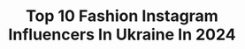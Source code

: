 ---
title: Top 10 Fashion Instagram Influencers In Ukraine In 2024
description: >-
  Find top fashion Instagram influencers in Ukraine in 2024. Most popular hashtags: #style #styleinspiration #styleblogger.
platform: Instagram
hits: 179
text_top: Analyze the best Instagram accounts on inBeat.
text_bottom: Our search engine aggregates 179 Instagram influencers like this in Ukraine for you to pitch.
profiles:
  - username: "shura.i.am"
    fullname: >-
      𝐔𝐆𝐂 𝗰𝗿𝗲𝗮𝘁𝗼𝗿  | 𝐂𝐎𝐍𝐓𝐄𝐍𝐓 𝐐𝐔𝐄𝐄𝐍
    bio: >-
      •𝗖𝗢𝗡𝗧𝗘𝗡𝗧 𝗙𝗢𝗥 𝗕𝗥𝗔𝗡𝗗𝗦 •Minimal Style | fashion inspo •Life in stories Cooperation DM
    location: "Ukraine"
    followers: 11393
    engagement: 538
    commentsToLikes: 0.072043
    id: ckap4x14899mk0i78smyym246
    verified: false
    hashtags: "#style, #streetstyle, #styleblogger, #details"
  - username: "osia2013"
    fullname: >-
      OSIA YOUTUBE BLOGGER
    bio: >-
      Beauty | Fashion | Home | Cooking 14 years in Poland🇺🇦 500K+ YouTube channel Instagram PL : @olga.muszynska Contact: olga.donczenko@gmail.com
    location: "Ukraine"
    followers: 238223
    engagement: 806
    commentsToLikes: 0.011912
    id: ck0w3hdw1tf460i1912161s2o
    verified: false
    hashtags: "#makeup, #zara, #stylefashion, #vacationmode"
  - username: "marydenysiuk"
    fullname: >-
      𝗠𝗔𝗥𝗜𝗔 𝗗𝗘𝗡𝗬𝗦𝗜𝗨𝗞
    bio: >-
      From Netherlands to Dubai📍 Real estate, wellness, fine dining, fashion, motherhood. 10 million+ Reels views Dm/email for collaboration🤝
    location: "Ukraine"
    followers: 267103
    engagement: 1396
    commentsToLikes: 0.031828
    id: ck6udxlqtnp4g0j71mqfpeeiw
    verified: false
    hashtags: "#gcse, #alevels, #britishschoolsindubai, #internationalbaccalaureate"
  - username: "ivansuprun"
    fullname: >-
      Ivan Suprun
    bio: >-
      Personal Fashion #сомнойповедёшьсяотменянаберёшься
    location: "Ukraine"
    followers: 23427
    engagement: 525
    commentsToLikes: 0.045240
    id: ck5q3wflzmotk0i116b153hn1
    verified: false
    hashtags: ""
  - username: "fffetisova"
    fullname: >-
      ANASTASIA FETISOVA AKA FETISA 🫦
    bio: >-
      fashion influencer, model, stylist FOUNDER @i.am.your.fetish PR and Cooperation DM & fffetissh@gmail.com
    location: "Ukraine"
    followers: 41675
    engagement: 696
    commentsToLikes: 0.009734
    id: ck5c2wgk3y4kk0i11ghdbgh1s
    verified: false
    hashtags: "#styleinspiration, #fetisa, #fashionista, #kollygirls"
  - username: "moi_sofism"
    fullname: >-
      Sonia Plakidyuk
    bio: >-
      📸Fashion photographer Sonia Plakidyuk 🇺🇦 📺UkrainianNextTopModel co-host 📨moisofism.agent@gmail.com
    location: "Ukraine"
    followers: 459198
    engagement: 326
    commentsToLikes: 0.003974
    id: ck0w1hqnsjeru0i1990ry7s8v
    verified: false
    hashtags: "#jointheflipside, #galaxyflip5, #galaxywatch6, #philipssonicareprestige"
  - username: "adriana_turkevych"
    fullname: >-
      Andriana Kostylieva
    bio: >-
      🗯🤰Fashion & beauty influencer Mail: contact.adrianaturkevych@gmail.com Cooperation: @pr_adrianaturkevych fashion • lifestyle • beauty 🇺🇦
    location: "Ukraine"
    followers: 312660
    engagement: 254
    commentsToLikes: 0.012131
    id: ckf5n23l0weo80j23hkv6vbqv
    verified: false
    hashtags: "#asmr, #pregnancy, #momtobe, #dyson"
  - username: "annaprytulaaa"
    fullname: >-
      𝓐𝓷𝓷𝓪 𝓟𝓻𝔂𝓽𝓾𝓵𝓪𝓪𝓪 🤍
    bio: >-
      📍Lviv, Ukraine bride to be 💍 •beauty, lifestyle, fashion 💌COOPERATION- @prytulaaa_cooperation РЕЗЕРВ @anna.prytulaaa
    location: "Ukraine"
    followers: 940830
    engagement: 250
    commentsToLikes: 0.002448
    id: ck55k0xlby7mz0i11qhnwcftk
    verified: false
    hashtags: "#nirvaname"
  - username: "alexandrarodriguez__"
    fullname: >-
      Alexandra Michelle
    bio: >-
      🇵🇷 VOGUE Beauty🌹Boy Mom x 2 • Model • Singer • Childbirth hypnotherapist • Fashionista • Viajera @casadig @cloud9births @baldaccicoffee
    location: "Ukraine"
    followers: 255740
    engagement: 245
    commentsToLikes: 0.022989
    id: ck134rn5exv3j0i19sst3ug56
    verified: true
    hashtags: "#paris, #pfw, #nyc, #covergirl"
  - username: "lyudashollywooda"
    fullname: >-
      Луцук Людмила
    bio: >-
      Lutsuk Lyudmila 📍 Kyiv 🇺🇦 Fashion influencer 🛑PR/cooperation @pr_lyudashollywooda collaboration.lyudashollywooda@gmail.com
    location: "Ukraine"
    followers: 1465369
    engagement: 241
    commentsToLikes: 0.008936
    id: ckap85bkomw310i78hg7l4qop
    verified: false
    hashtags: "#lifestyleblogger, #lookoftheday, #blogger, #bloggersofinstagram"
---